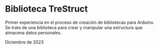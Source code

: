 # Biblioteca TreStruct

Primer experiencia en el proceso de creación de bibliotecas para Arduino. Se trata de una biblioteca para crear y manipular una estructura que almacena datos personales.

Diciembre de 2023
